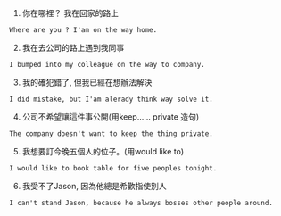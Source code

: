 1. 你在哪裡？ 我在回家的路上
```
Where are you ? I'am on the way home.
```
2. 我在去公司的路上遇到我同事
```
I bumped into my colleague on the way to company.
```
3. 我的確犯錯了, 但我已經在想辦法解決
```
I did mistake, but I'am alerady think way solve it.
```
4. 公司不希望讓這件事公開(⽤keep...... private 造句) 
```
The company doesn't want to keep the thing private.
```
5. 我想要訂今晚五個⼈的位⼦。(⽤would like to) 
```
I would like to book table for five peoples tonight.
```
6. 我受不了Jason, 因為他總是希歡指使別⼈
```
I can't stand Jason, because he always bosses other people around.
```
